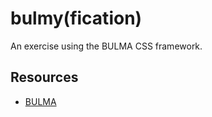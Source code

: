 # bulmy(fication)

An exercise using the BULMA CSS framework.

## Resources

* [BULMA](https://bulma.io/)
